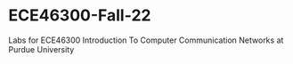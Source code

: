 # ECE46300-Fall-22
Labs for ECE46300 Introduction To Computer Communication Networks at Purdue University
